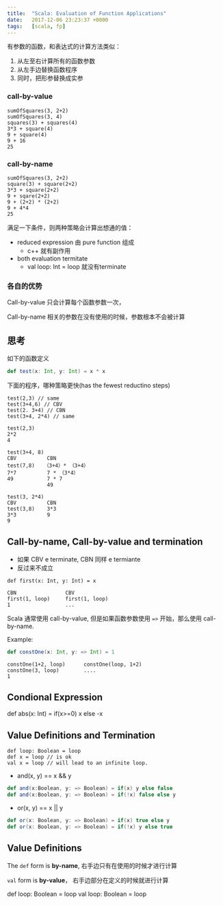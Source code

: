 ```yaml
---
title:  "Scala: Evaluation of Function Applications"
date:   2017-12-06 23:23:37 +0000
tags:   [scala, fp]
---
```


有参数的函数，和表达式的计算方法类似：

1. 从左至右计算所有的函数参数
1. 从左手边替换函数程序
1. 同时，把形参替换成实参

### call-by-value
```
sumOfSquares(3, 2+2)
sumOfSquares(3, 4)
squares(3) + squares(4)
3*3 + square(4)
9 + square(4)
9 + 16
25
```

### call-by-name

```
sumOfSquares(3, 2+2)
square(3) + square(2+2)
3*3 + square(2+2)
9 + sqare(2+2)
9 + (2+2) * (2+2)
9 + 4*4
25
```

满足一下条件，则两种策略会计算出想通的值：

- reduced expression 由 pure function 组成
  - c++ 就有副作用
- both evaluation termitate
  - val loop: Int = loop 就没有terminate

### 各自的优势

Call-by-value 只会计算每个函数参数一次，

Call-by-name 相关的参数在没有使用的时候，参数根本不会被计算

## 思考

如下的函数定义

```scala
def test(x: Int, y: Int) = x * x
```

下面的程序，哪种策略更快(has the fewest reductino steps)

```
test(2,3) // same
test(3+4,6) // CBV
test(2. 3+4) // CBN
test(3+4, 2*4) // same

test(2,3)
2*2
4

test(3+4, 8)
CBV          CBN
test(7,8)   （3+4）* （3+4）
7*7          7 * （3*4）
49           7 * 7
             49
            
test(3, 2*4)
CBV          CBN
test(3,8)    3*3
3*3          9
9
```

## Call-by-name, Call-by-value and termination

- 如果 CBV e terminate, CBN 同样 e termiante
- 反过来不成立

```
def first(x: Int, y: Int) = x
```

```
CBN                CBV
first(1, loop)     first(1, loop)
1                  ...
```

Scala 通常使用 call-by-value, 但是如果函数参数使用 `=>` 开始，那么使用 call-by-name.

Example:

```scala
def constOne(x: Int, y: => Int) = 1
```

```
constOne(1+2, loop)      constOne(loop, 1+2)
constOne(3, loop)        ....
1
```

## Condional Expression

def abs(x: Int) = if(x>=0) x else -x 

## Value Definitions and Termination

```
def loop: Boolean = loop
def x = loop // is ok
val x = loop // will lead to an infinite loop.
```


- and(x, y) == x && y

```scala
def and(x:Boolean, y: => Boolean) = if(x) y else false
def and(x:Boolean, y: => Boolean) = if(!x) false else y
```

- or(x, y) == x || y

```scala
def or(x: Boolean, y: => Boolean) = if(x) true else y
def or(x: Boolean, y: => Boolean) = if(!x) y else true
```



## Value Definitions

The `def` form is **by-name**, 右手边只有在使用的时候才进行计算

`val` form is **by-value**， 右手边部分在定义的时候就进行计算

def loop: Boolean = loop 
val loop: Boolean = loop
